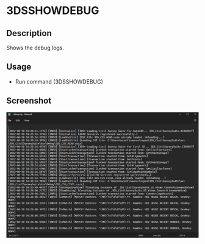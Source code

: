 # 3DSSHOWDEBUG

## Description

Shows the debug logs.

## Usage

* Run command (3DSSHOWDEBUG)

## Screenshot

![Debug](../../images/screenshots/debug.png)
